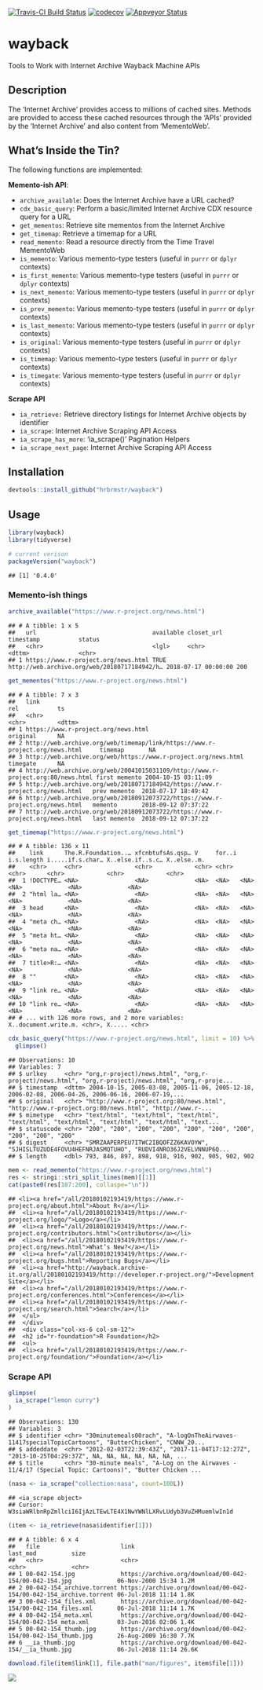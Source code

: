 
[![Travis-CI Build
Status](https://travis-ci.org/hrbrmstr/wayback.svg?branch=master)](https://travis-ci.org/hrbrmstr/wayback)
[![codecov](https://codecov.io/gh/hrbrmstr/wayback/branch/master/graph/badge.svg)](https://codecov.io/gh/hrbrmstr/wayback)
[![Appveyor
Status](https://ci.appveyor.com/api/projects/status/w9rwdf8a16t0amht/branch/master?svg=true)](https://ci.appveyor.com/project/hrbrmstr/wayback/branch/master)

# wayback

Tools to Work with Internet Archive Wayback Machine APIs

## Description

The ‘Internet Archive’ provides access to millions of cached sites.
Methods are provided to access these cached resources through the ‘APIs’
provided by the ‘Internet Archive’ and also content from ‘MementoWeb’.

## What’s Inside the Tin?

The following functions are implemented:

**Memento-ish API**:

  - `archive_available`: Does the Internet Archive have a URL cached?
  - `cdx_basic_query`: Perform a basic/limited Internet Archive CDX
    resource query for a URL
  - `get_mementos`: Retrieve site mementos from the Internet Archive
  - `get_timemap`: Retrieve a timemap for a URL
  - `read_memento`: Read a resource directly from the Time Travel
    MementoWeb
  - `is_memento`: Various memento-type testers (useful in `purrr` or
    `dplyr` contexts)
  - `is_first_memento`: Various memento-type testers (useful in `purrr`
    or `dplyr` contexts)
  - `is_next_memento`: Various memento-type testers (useful in `purrr`
    or `dplyr` contexts)
  - `is_prev_memento`: Various memento-type testers (useful in `purrr`
    or `dplyr` contexts)
  - `is_last_memento`: Various memento-type testers (useful in `purrr`
    or `dplyr` contexts)
  - `is_original`: Various memento-type testers (useful in `purrr` or
    `dplyr` contexts)
  - `is_timemap`: Various memento-type testers (useful in `purrr` or
    `dplyr` contexts)
  - `is_timegate`: Various memento-type testers (useful in `purrr` or
    `dplyr` contexts)

**Scrape API**

  - `ia_retrieve:` Retrieve directory listings for Internet Archive
    objects by identifier
  - `ia_scrape`: Internet Archive Scraping API Access
  - `ia_scrape_has_more`: ‘ia\_scrape()’ Pagination Helpers
  - `ia_scrape_next_page`: Internet Archive Scraping API Access

## Installation

``` r
devtools::install_github("hrbrmstr/wayback")
```

## Usage

``` r
library(wayback)
library(tidyverse)

# current verison
packageVersion("wayback")
```

    ## [1] '0.4.0'

### Memento-ish things

``` r
archive_available("https://www.r-project.org/news.html")
```

    ## # A tibble: 1 x 5
    ##   url                                 available closet_url                                   timestamp           status
    ##   <chr>                               <lgl>     <chr>                                        <dttm>              <chr> 
    ## 1 https://www.r-project.org/news.html TRUE      http://web.archive.org/web/20180717184942/h… 2018-07-17 00:00:00 200

``` r
get_mementos("https://www.r-project.org/news.html")
```

    ## # A tibble: 7 x 3
    ##   link                                                                            rel           ts                 
    ##   <chr>                                                                           <chr>         <dttm>             
    ## 1 https://www.r-project.org/news.html                                             original      NA                 
    ## 2 http://web.archive.org/web/timemap/link/https://www.r-project.org/news.html     timemap       NA                 
    ## 3 http://web.archive.org/web/https://www.r-project.org/news.html                  timegate      NA                 
    ## 4 http://web.archive.org/web/20041015031109/http://www.r-project.org:80/news.html first memento 2004-10-15 03:11:09
    ## 5 http://web.archive.org/web/20180717184942/https://www.r-project.org/news.html   prev memento  2018-07-17 18:49:42
    ## 6 http://web.archive.org/web/20180912073722/https://www.r-project.org/news.html   memento       2018-09-12 07:37:22
    ## 7 http://web.archive.org/web/20180912073722/https://www.r-project.org/news.html   last memento  2018-09-12 07:37:22

``` r
get_timemap("https://www.r-project.org/news.html")
```

    ## # A tibble: 136 x 11
    ##    link      The.R.Foundation..… xfcnbtufsAs.qsp… V     for..i i.s.length i.....if.s.char… X..else.if..s.c… X..else..m.
    ##    <chr>     <chr>               <chr>            <chr> <chr>  <chr>      <chr>            <chr>            <chr>      
    ##  1 !DOCTYPE… <NA>                <NA>             <NA>  <NA>   <NA>       <NA>             <NA>             <NA>       
    ##  2 "html la… <NA>                <NA>             <NA>  <NA>   <NA>       <NA>             <NA>             <NA>       
    ##  3 head      <NA>                <NA>             <NA>  <NA>   <NA>       <NA>             <NA>             <NA>       
    ##  4 "meta ch… <NA>                <NA>             <NA>  <NA>   <NA>       <NA>             <NA>             <NA>       
    ##  5 "meta ht… <NA>                <NA>             <NA>  <NA>   <NA>       <NA>             <NA>             <NA>       
    ##  6 "meta na… <NA>                <NA>             <NA>  <NA>   <NA>       <NA>             <NA>             <NA>       
    ##  7 title>R:… <NA>                <NA>             <NA>  <NA>   <NA>       <NA>             <NA>             <NA>       
    ##  8 ""        <NA>                <NA>             <NA>  <NA>   <NA>       <NA>             <NA>             <NA>       
    ##  9 "link re… <NA>                <NA>             <NA>  <NA>   <NA>       <NA>             <NA>             <NA>       
    ## 10 "link re… <NA>                <NA>             <NA>  <NA>   <NA>       <NA>             <NA>             <NA>       
    ## # ... with 126 more rows, and 2 more variables: X..document.write.m. <chr>, X..... <chr>

``` r
cdx_basic_query("https://www.r-project.org/news.html", limit = 10) %>% 
  glimpse()
```

    ## Observations: 10
    ## Variables: 7
    ## $ urlkey     <chr> "org,r-project)/news.html", "org,r-project)/news.html", "org,r-project)/news.html", "org,r-proje...
    ## $ timestamp  <dttm> 2004-10-15, 2005-03-08, 2005-11-06, 2005-12-18, 2006-02-08, 2006-04-26, 2006-06-16, 2006-07-19,...
    ## $ original   <chr> "http://www.r-project.org:80/news.html", "http://www.r-project.org:80/news.html", "http://www.r-...
    ## $ mimetype   <chr> "text/html", "text/html", "text/html", "text/html", "text/html", "text/html", "text/html", "text...
    ## $ statuscode <chr> "200", "200", "200", "200", "200", "200", "200", "200", "200", "200"
    ## $ digest     <chr> "SMRZAAPERPEU7ITWC2IBQOFZZ6KAVOYW", "5JHISLTUZUDE4FOVU4HEFNRJASMQTUHO", "RUDVI4NRO36J2VELVNNUP6Q...
    ## $ length     <dbl> 793, 846, 897, 898, 918, 916, 902, 905, 902, 902

``` r
mem <- read_memento("https://www.r-project.org/news.html")
res <- stringi::stri_split_lines(mem)[[1]]
cat(paste0(res[187:200], collaspe="\n"))
```

    ## <li><a href="/all/20180102193419/https://www.r-project.org/about.html">About R</a></li>
    ##  <li><a href="/all/20180102193419/https://www.r-project.org/logo/">Logo</a></li>
    ##  <li><a href="/all/20180102193419/https://www.r-project.org/contributors.html">Contributors</a></li>
    ##  <li><a href="/all/20180102193419/https://www.r-project.org/news.html">What’s New?</a></li>
    ##  <li><a href="/all/20180102193419/https://www.r-project.org/bugs.html">Reporting Bugs</a></li>
    ##  <li><a href="http://wayback.archive-it.org/all/20180102193419/http://developer.r-project.org/">Development Site</a></li>
    ##  <li><a href="/all/20180102193419/https://www.r-project.org/conferences.html">Conferences</a></li>
    ##  <li><a href="/all/20180102193419/https://www.r-project.org/search.html">Search</a></li>
    ##  </ul>
    ##  </div>
    ##  <div class="col-xs-6 col-sm-12">
    ##  <h2 id="r-foundation">R Foundation</h2>
    ##  <ul>
    ##  <li><a href="/all/20180102193419/https://www.r-project.org/foundation/">Foundation</a></li>

### Scrape API

``` r
glimpse(
  ia_scrape("lemon curry")
)
```

    ## Observations: 130
    ## Variables: 3
    ## $ identifier <chr> "30minutemeals00rach", "A-logOnTheAirwaves-11417specialTopicCartoons", "ButterChicken", "CNNW_20...
    ## $ addeddate  <chr> "2012-02-03T22:39:43Z", "2017-11-04T17:12:27Z", "2013-10-25T04:29:37Z", NA, NA, NA, NA, NA, NA, ...
    ## $ title      <chr> "30-minute meals", "A-Log on the Airwaves - 11/4/17 (Special Topic: Cartoons)", "Butter Chicken ...

``` r
(nasa <- ia_scrape("collection:nasa", count=100L))
```

    ## <ia_scrape object>
    ## Cursor: W3siaWRlbnRpZmllciI6IjAzLTEwLTE4X1NwYWNlLXRvLUdyb3VuZHMuemlwIn1d

``` r
(item <- ia_retrieve(nasa$identifier[1]))
```

    ## # A tibble: 6 x 4
    ##   file                       link                                                               last_mod          size 
    ##   <chr>                      <chr>                                                              <chr>             <chr>
    ## 1 00-042-154.jpg             https://archive.org/download/00-042-154/00-042-154.jpg             06-Nov-2000 15:34 1.2M 
    ## 2 00-042-154_archive.torrent https://archive.org/download/00-042-154/00-042-154_archive.torrent 06-Jul-2018 11:14 1.8K 
    ## 3 00-042-154_files.xml       https://archive.org/download/00-042-154/00-042-154_files.xml       06-Jul-2018 11:14 1.7K 
    ## 4 00-042-154_meta.xml        https://archive.org/download/00-042-154/00-042-154_meta.xml        03-Jun-2016 02:06 1.4K 
    ## 5 00-042-154_thumb.jpg       https://archive.org/download/00-042-154/00-042-154_thumb.jpg       26-Aug-2009 16:30 7.7K 
    ## 6 __ia_thumb.jpg             https://archive.org/download/00-042-154/__ia_thumb.jpg             06-Jul-2018 11:14 26.6K

``` r
download.file(item$link[1], file.path("man/figures", item$file[1]))
```

![](man/figures/00-042-154.jpg)
